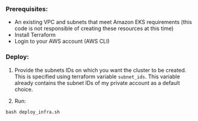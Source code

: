 ### Prerequisites:
- An existing VPC and subnets that meet Amazon EKS requirements
  (this code is not responsible of creating these resources at this time)
- Install Terraform
- Login to your AWS account (AWS CLI)

### Deploy:

1) Provide the subnets IDs on which you want the cluster to be created.
This is specified using terraform variable `subnet_ids`.
This variable already contains the subnet IDs of my private account as a default choice.

2) Run:
```
bash deploy_infra.sh
```

